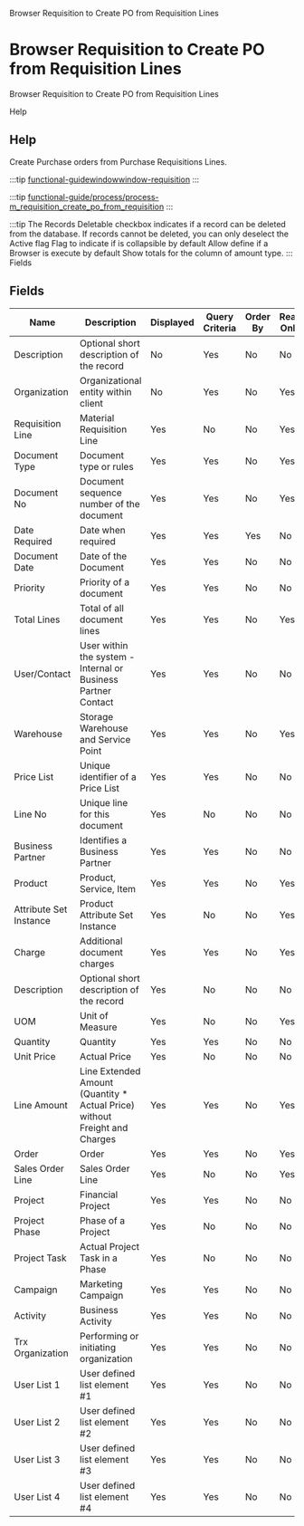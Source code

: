 
Browser Requisition to Create PO from Requisition Lines
# Browser Requisition to Create PO from Requisition Lines


Browser Requisition to Create PO from Requisition Lines

Help
## Help

Create Purchase orders from Purchase Requisitions Lines.

:::tip
[functional-guidewindowwindow-requisition](functional-guidewindowwindow-requisition.md)
:::

:::tip
[functional-guide/process/process-m_requisition_create_po_from_requisition](functional-guide/process/process-m_requisition_create_po_from_requisition.md)
:::

:::tip
The Records Deletable checkbox indicates if a record can be deleted from the database.  If records cannot be deleted, you can only deselect the Active flag
Flag to indicate if is collapsible by default
Allow define if a Browser is execute by default
Show totals for the column  of amount type.
:::
Fields
## Fields




Name                   | Description                                                                | Displayed | Query Criteria | Order By | Read Only | Mandatory
---------------------- | -------------------------------------------------------------------------- | --------- | -------------- | -------- | --------- | ---------
Description            | Optional short description of the record                                   | No        | Yes            | No       | No        | No       
Organization           | Organizational entity within client                                        | No        | Yes            | No       | Yes       | No       
Requisition Line       | Material Requisition Line                                                  | Yes       | No             | No       | Yes       | No       
Document Type          | Document type or rules                                                     | Yes       | Yes            | No       | Yes       | No       
Document No            | Document sequence number of the document                                   | Yes       | Yes            | No       | Yes       | No       
Date Required          | Date when required                                                         | Yes       | Yes            | Yes      | No        | No       
Document Date          | Date of the Document                                                       | Yes       | Yes            | No       | No        | No       
Priority               | Priority of a document                                                     | Yes       | Yes            | No       | No        | No       
Total Lines            | Total of all document lines                                                | Yes       | Yes            | No       | Yes       | No       
User/Contact           | User within the system - Internal or Business Partner Contact              | Yes       | Yes            | No       | No        | No       
Warehouse              | Storage Warehouse and Service Point                                        | Yes       | Yes            | No       | Yes       | No       
Price List             | Unique identifier of a Price List                                          | Yes       | Yes            | No       | No        | No       
Line No                | Unique line for this document                                              | Yes       | No             | No       | No        | No       
Business Partner       | Identifies a Business Partner                                              | Yes       | Yes            | No       | No        | No       
Product                | Product, Service, Item                                                     | Yes       | Yes            | No       | Yes       | No       
Attribute Set Instance | Product Attribute Set Instance                                             | Yes       | No             | No       | Yes       | No       
Charge                 | Additional document charges                                                | Yes       | Yes            | No       | Yes       | No       
Description            | Optional short description of the record                                   | Yes       | No             | No       | No        | No       
UOM                    | Unit of Measure                                                            | Yes       | No             | No       | Yes       | No       
Quantity               | Quantity                                                                   | Yes       | Yes            | No       | No        | No       
Unit Price             | Actual Price                                                               | Yes       | No             | No       | No        | No       
Line Amount            | Line Extended Amount (Quantity * Actual Price) without Freight and Charges | Yes       | Yes            | No       | Yes       | No       
Order                  | Order                                                                      | Yes       | Yes            | No       | Yes       | No       
Sales Order Line       | Sales Order Line                                                           | Yes       | No             | No       | Yes       | No       
Project                | Financial Project                                                          | Yes       | Yes            | No       | No        | No       
Project Phase          | Phase of a Project                                                         | Yes       | No             | No       | No        | No       
Project Task           | Actual Project Task in a Phase                                             | Yes       | No             | No       | No        | No       
Campaign               | Marketing Campaign                                                         | Yes       | Yes            | No       | No        | No       
Activity               | Business Activity                                                          | Yes       | Yes            | No       | No        | No       
Trx Organization       | Performing or initiating organization                                      | Yes       | Yes            | No       | No        | No       
User List 1            | User defined list element #1                                               | Yes       | Yes            | No       | No        | No       
User List 2            | User defined list element #2                                               | Yes       | Yes            | No       | No        | No       
User List 3            | User defined list element #3                                               | Yes       | Yes            | No       | No        | No       
User List 4            | User defined list element #4                                               | Yes       | Yes            | No       | No        | No       
